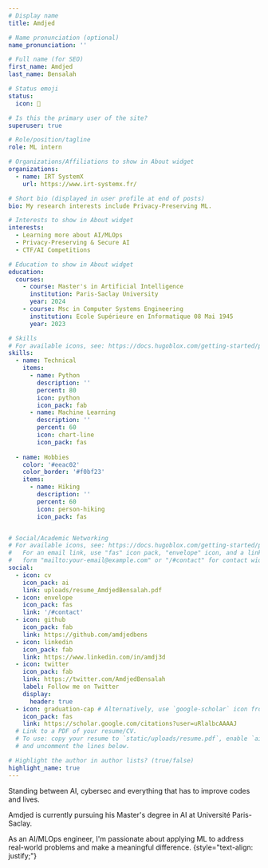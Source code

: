 ```yaml
---
# Display name
title: Amdjed

# Name pronunciation (optional)
name_pronunciation: ''

# Full name (for SEO)
first_name: Amdjed
last_name: Bensalah

# Status emoji
status:
  icon: 🐙

# Is this the primary user of the site?
superuser: true

# Role/position/tagline
role: ML intern

# Organizations/Affiliations to show in About widget
organizations:
  - name: IRT SystemX
    url: https://www.irt-systemx.fr/

# Short bio (displayed in user profile at end of posts)
bio: My research interests include Privacy-Preserving ML.

# Interests to show in About widget
interests:
  - Learning more about AI/MLOps
  - Privacy-Preserving & Secure AI
  - CTF/AI Competitions

# Education to show in About widget
education:
  courses:
    - course: Master's in Artificial Intelligence
      institution: Paris-Saclay University
      year: 2024
    - course: Msc in Computer Systems Engineering
      institution: Ecole Supérieure en Informatique 08 Mai 1945
      year: 2023

# Skills
# For available icons, see: https://docs.hugoblox.com/getting-started/page-builder/#icons
skills:
  - name: Technical
    items:
      - name: Python
        description: ''
        percent: 80
        icon: python
        icon_pack: fab
      - name: Machine Learning
        description: ''
        percent: 60
        icon: chart-line
        icon_pack: fas
      
  - name: Hobbies
    color: '#eeac02'
    color_border: '#f0bf23'
    items:
      - name: Hiking
        description: ''
        percent: 60
        icon: person-hiking
        icon_pack: fas


# Social/Academic Networking
# For available icons, see: https://docs.hugoblox.com/getting-started/page-builder/#icons
#   For an email link, use "fas" icon pack, "envelope" icon, and a link in the
#   form "mailto:your-email@example.com" or "/#contact" for contact widget.
social:
  - icon: cv
    icon_pack: ai
    link: uploads/resume_AmdjedBensalah.pdf
  - icon: envelope
    icon_pack: fas
    link: '/#contact'
  - icon: github
    icon_pack: fab
    link: https://github.com/amdjedbens
  - icon: linkedin
    icon_pack: fab
    link: https://www.linkedin.com/in/amdj3d
  - icon: twitter
    icon_pack: fab
    link: https://twitter.com/AmdjedBensalah
    label: Follow me on Twitter
    display:
      header: true
  - icon: graduation-cap # Alternatively, use `google-scholar` icon from `ai` icon pack
    icon_pack: fas
    link: https://scholar.google.com/citations?user=uRlalbcAAAAJ
  # Link to a PDF of your resume/CV.
  # To use: copy your resume to `static/uploads/resume.pdf`, enable `ai` icons in `params.yaml`,
  # and uncomment the lines below.

# Highlight the author in author lists? (true/false)
highlight_name: true
---
```


Standing between AI, cybersec and everything that has to improve codes and lives.

Amdjed is currently pursuing his Master's degree in AI at Université Paris-Saclay. 

As an AI/MLOps engineer, I'm passionate about applying ML to address real-world problems and make a meaningful difference. 
{style="text-align: justify;"}
